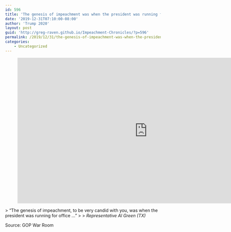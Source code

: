 ```yaml
---
id: 596
title: 'The genesis of impeachment was when the president was running for office'
date: '2019-12-31T07:10:00-08:00'
author: 'Trump 2020'
layout: post
guid: 'http://greg-raven.github.io/Impeachment-Chronicles/?p=596'
permalink: /2019/12/31/the-genesis-of-impeachment-was-when-the-president-was-running-for-office/
categories:
    - Uncategorized
---
```


<figure class="wp-block-embed is-type-rich is-provider-embed-handler wp-block-embed-embed-handler wp-embed-aspect-16-9 wp-has-aspect-ratio"><div class="wp-block-embed__wrapper"><iframe allow="accelerometer; autoplay; clipboard-write; encrypted-media; gyroscope; picture-in-picture" allowfullscreen="" frameborder="0" height="473" src="https://www.youtube.com/embed/Bk7gQfwquAM?feature=oembed" title="Dem Rep Green: “The Genesis Of Impeachment…Was When The President Was Running For Office”" width="840"></iframe></div></figure>> “The genesis of impeachment, to be very candid with you, was when the president was running for office …”
> 
> <cite>Representative Al Green (TX)</cite>

Source: GOP War Room
